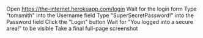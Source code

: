 Open https://the-internet.herokuapp.com/login
Wait for the login form
Type "tomsmith" into the Username field
Type "SuperSecretPassword!" into the Password field
Click the "Login" button
Wait for "You logged into a secure area!" to be visible
Take a final full-page screenshot
